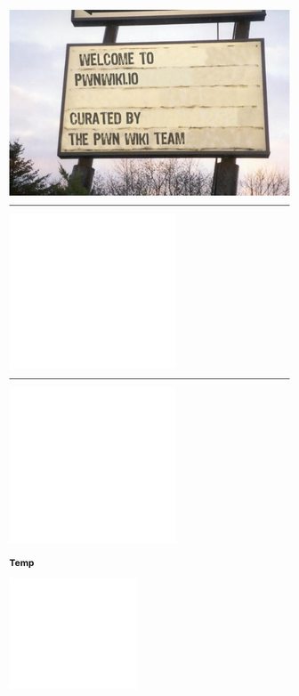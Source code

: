 ![My WIki](images/logo.jpg)

- - - - - - 

<!-- ZEEF widget start --><iframe src="//zeef.io/block/35316?userId=4884&max_links=10" width="auto" height="280" frameborder="0" scrolling="no"></iframe><!-- ZEEF widget end -->

- - - - - - 
<!-- ZEEF widget start --><iframe src="//zeef.io/block/34893?userId=0&max_links=10" width="auto" height="280" frameborder="0" scrolling="no"></iframe><!-- ZEEF widget end -->


### Temp

<!-- ZEEF widget start --><iframe src="//zeef.io/block/34887?userId=4884&max_links=10&font_size=13&show_curator=0&color_header_background=050305&color_body_background=666666&color_body_text=ffffff" width="230" height="200" frameborder="0" scrolling="no"></iframe><!-- ZEEF widget end -->


